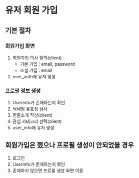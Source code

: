 # 유저 회원 가입

## 기본 절차

### 회원가입 화면

1. 회원가입 의사 질의(client)
   - 기본 가입 : email, password 
   - 소셜 가입 : email
2. user_auth에 유저 생성

### 프로필 정보 생성

1. UserInfo가 존재하는지 확인 
2. 닉네임 유효성 검사 
3. 한줄소개 작성(client)
4. 관심 카테고리 선택(client)
5. user_info에 유저 생성


## 회원가입은 했으나 프로필 생성이 안되었을 경우

1. 로그인
2. UserInfo가 존재하는지 확인
3. 존재하지 않으면 프로필 생성 화면 이동
